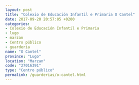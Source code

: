 ```yaml
---
layout: post
title: "Colexio de Educación Infantil e Primaria O Cantel"
date: 2017-09-20 20:57:05 +0200
categories:
- Colexio de Educación Infantil e Primaria
- lugo
- marzan
- Centro público
- guarderia
name: "O Cantel"
province: "Lugo"
location: "Marzan"
code: "27016391"
type: "Centro público"
permalink: /guarderias/o-cantel.html
---
```

